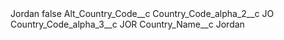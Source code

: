 <?xml version="1.0" encoding="UTF-8"?>
<CustomMetadata xmlns="http://soap.sforce.com/2006/04/metadata" xmlns:xsi="http://www.w3.org/2001/XMLSchema-instance" xmlns:xsd="http://www.w3.org/2001/XMLSchema">
    <label>Jordan</label>
    <protected>false</protected>
    <values>
        <field>Alt_Country_Code__c</field>
        <value xsi:nil="true"/>
    </values>
    <values>
        <field>Country_Code_alpha_2__c</field>
        <value xsi:type="xsd:string">JO</value>
    </values>
    <values>
        <field>Country_Code_alpha_3__c</field>
        <value xsi:type="xsd:string">JOR</value>
    </values>
    <values>
        <field>Country_Name__c</field>
        <value xsi:type="xsd:string">Jordan</value>
    </values>
</CustomMetadata>
